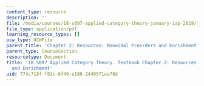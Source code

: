 ```yaml
---
content_type: resource
description: ''
file: /media/courses/18-s097-applied-category-theory-january-iap-2019/774c718ff02c6f49e1862440571ea78d_18-s097iap19ch2.pdf
file_type: application/pdf
learning_resource_types: []
ocw_type: OCWFile
parent_title: 'Chapter 2: Resources: Monoidal Preorders and Enrichment'
parent_type: CourseSection
resourcetype: Document
title: '18.S097 Applied Category Theory. Textbook Chapter 2: Resources: Monoidal Preorders
  and Enrichment'
uid: 774c718f-f02c-6f49-e186-2440571ea78d
---
```

